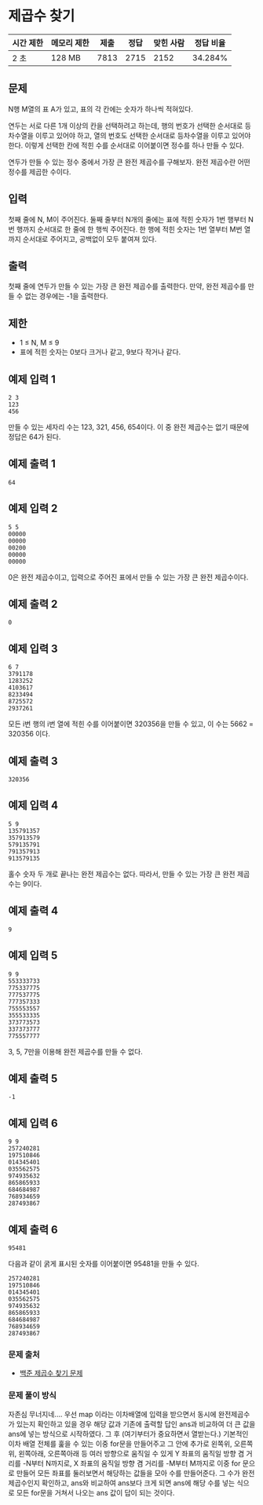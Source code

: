 # 제곱수 찾기
 
|시간 제한|	메모리 제한|	제출|	정답|	맞힌 사람|	정답 비율|
|-----|-------|------|-----|--------|----------|
|2 초|	128 MB|	7813|	2715|	2152|	34.284%|

## 문제

N행 M열의 표 A가 있고, 표의 각 칸에는 숫자가 하나씩 적혀있다.

연두는 서로 다른 1개 이상의 칸을 선택하려고 하는데, 행의 번호가 선택한 순서대로 등차수열을 이루고 있어야 하고, 열의 번호도 선택한 순서대로 등차수열을 이루고 있어야 한다. 이렇게 선택한 칸에 적힌 수를 순서대로 이어붙이면 정수를 하나 만들 수 있다.

연두가 만들 수 있는 정수 중에서 가장 큰 완전 제곱수를 구해보자. 완전 제곱수란 어떤 정수를 제곱한 수이다.

## 입력

첫째 줄에 N, M이 주어진다. 둘째 줄부터 N개의 줄에는 표에 적힌 숫자가 1번 행부터 N번 행까지 순서대로 한 줄에 한 행씩 주어진다. 한 행에 적힌 숫자는 1번 열부터 M번 열까지 순서대로 주어지고, 공백없이 모두 붙여져 있다.

## 출력

첫째 줄에 연두가 만들 수 있는 가장 큰 완전 제곱수를 출력한다. 만약, 완전 제곱수를 만들 수 없는 경우에는 -1을 출력한다.

## 제한


- 1 ≤ N, M ≤ 9
- 표에 적힌 숫자는 0보다 크거나 같고, 9보다 작거나 같다.

## 예제 입력 1 

```
2 3
123
456
```

만들 수 있는 세자리 수는 123, 321, 456, 654이다. 이 중 완전 제곱수는 없기 때문에 정답은 64가 된다.

## 예제 출력 1 

```
64
```

## 예제 입력 2 

```
5 5
00000
00000
00200
00000
00000
```

0은 완전 제곱수이고, 입력으로 주어진 표에서 만들 수 있는 가장 큰 완전 제곱수이다.

## 예제 출력 2 

```
0
```

## 예제 입력 3 

```
6 7
3791178
1283252
4103617
8233494
8725572
2937261
```

모든 i번 행의 i번 열에 적힌 수를 이어붙이면 320356을 만들 수 있고, 이 수는 5662 = 320356 이다.

## 예제 출력 3 

```
320356
```

## 예제 입력 4 

```
5 9
135791357
357913579
579135791
791357913
913579135
```

홀수 숫자 두 개로 끝나는 완전 제곱수는 없다. 따라서, 만들 수 있는 가장 큰 완전 제곱수는 9이다.

## 예제 출력 4 

```
9
```


## 예제 입력 5 

```
9 9
553333733
775337775
777537775
777357333
755553557
355533335
373773573
337373777
775557777
```

3, 5, 7만을 이용해 완전 제곱수를 만들 수 없다.

## 예제 출력 5 

```
-1
```



## 예제 입력 6 

```
9 9
257240281
197510846
014345401
035562575
974935632
865865933
684684987
768934659
287493867
```

## 예제 출력 6 

```
95481
```

다음과 같이 굵게 표시된 숫자를 이어붙이면 95481을 만들 수 있다.

```
257240281
197510846
014345401
035562575
974935632
865865933
684684987
768934659
287493867
```

### 문제 출처

- [백준 제곱수 찾기 문제](https://www.acmicpc.net/problem/1025)

### 문제 풀이 방식

 자존심 무너지네.... 
 우선 map 이라는 이차배열에 입력을 받으면서 동시에 완전제곱수가 있는지 확인하고 있을 경우 해당 값과 기존에 출력할 답인 ans과 비교하여 더 큰 값을 ans에 넣는 방식으로 시작하였다. 
 그 후 (여기부터가 중요하면서 열받는다.) 기본적인 이차 배열 전체를 훑을 수 있는 이중 for문을 만들어주고 그 안에 추가로 왼쪽위, 오른쪽위, 왼쪽아래, 오른쪽아래 등 여러 방향으로 움직일 수 있게 Y 좌표의 움직일 방향 겸 거리를 -N부터 N까지로, X 좌표의 움직일 방향 겸 거리를 -M부터 M까지로 이중 for 문으로 만들어 모든 좌표를 둘러보면서 해당하는 값들을 모아 수를 만들어준다.
 그 수가 완전제곱수인지 확인하고, ans와 비교하여 ans보다 크게 되면 ans에 해당 수를 넣는 식으로 모든 for문을 거쳐서 나오는 ans 값이 답이 되는 것이다.
